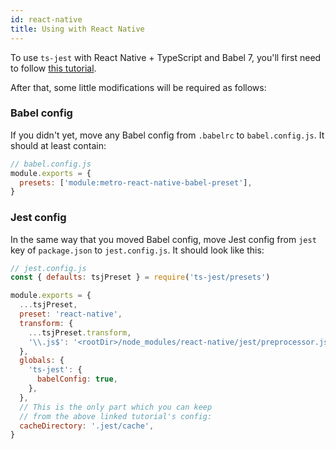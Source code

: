 ```yaml
---
id: react-native
title: Using with React Native
---
```


To use `ts-jest` with React Native + TypeScript and Babel 7, you'll first need to follow [this tutorial](https://facebook.github.io/react-native/blog/2018/05/07/using-typescript-with-react-native).

After that, some little modifications will be required as follows:

### Babel config

If you didn't yet, move any Babel config from `.babelrc` to `babel.config.js`. It should at least contain:

```js
// babel.config.js
module.exports = {
  presets: ['module:metro-react-native-babel-preset'],
}
```

### Jest config

In the same way that you moved Babel config, move Jest config from `jest` key of `package.json` to `jest.config.js`. It should look like this:

```js
// jest.config.js
const { defaults: tsjPreset } = require('ts-jest/presets')

module.exports = {
  ...tsjPreset,
  preset: 'react-native',
  transform: {
    ...tsjPreset.transform,
    '\\.js$': '<rootDir>/node_modules/react-native/jest/preprocessor.js',
  },
  globals: {
    'ts-jest': {
      babelConfig: true,
    },
  },
  // This is the only part which you can keep
  // from the above linked tutorial's config:
  cacheDirectory: '.jest/cache',
}
```
